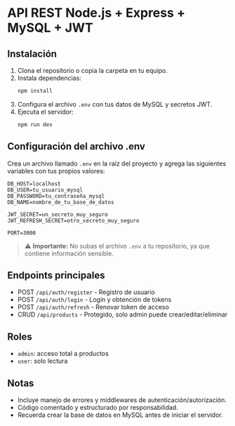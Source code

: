 # API REST Node.js + Express + MySQL + JWT

## Instalación

1. Clona el repositorio o copia la carpeta en tu equipo.
2. Instala dependencias:
   ```bash
   npm install
   ```
3. Configura el archivo `.env` con tus datos de MySQL y secretos JWT.
4. Ejecuta el servidor:
   ```bash
   npm run dev
   ```

## Configuración del archivo .env

Crea un archivo llamado `.env` en la raíz del proyecto y agrega las siguientes variables con tus propios valores:

```env
DB_HOST=localhost
DB_USER=tu_usuario_mysql
DB_PASSWORD=tu_contraseña_mysql
DB_NAME=nombre_de_tu_base_de_datos

JWT_SECRET=un_secreto_muy_seguro
JWT_REFRESH_SECRET=otro_secreto_muy_seguro

PORT=3000
```

> ⚠️ **Importante:** No subas el archivo `.env` a tu repositorio, ya que contiene información sensible.

## Endpoints principales

- POST `/api/auth/register` - Registro de usuario
- POST `/api/auth/login` - Login y obtención de tokens
- POST `/api/auth/refresh` - Renovar token de acceso
- CRUD `/api/products` - Protegido, solo admin puede crear/editar/eliminar

## Roles

- `admin`: acceso total a productos
- `user`: solo lectura

## Notas

- Incluye manejo de errores y middlewares de autenticación/autorización.
- Código comentado y estructurado por responsabilidad.
- Recuerda crear la base de datos en MySQL antes de iniciar el servidor. 